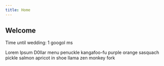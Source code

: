 ```yaml
---
title: Home
---
```


<h2>Welcome</h2>

<p>Time until wedding: 1 googol ms</p>

Lorem Ipsum D0llar menu penuckle kangafoo-fu purple orange sasquach pickle salmon apricot in shoe llama zen monkey fork
